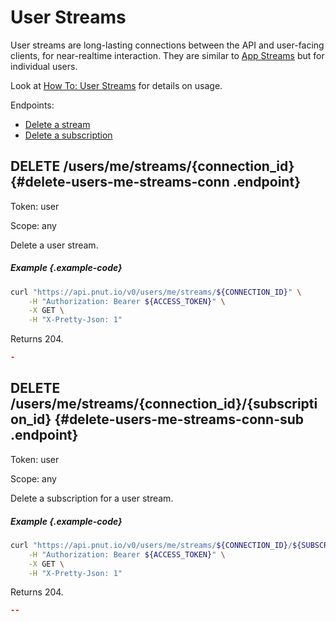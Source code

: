 # User Streams

User streams are long-lasting connections between the API and user-facing clients, for near-realtime interaction. They are similar to [App Streams](app-streams) but for individual users.

Look at [How To: User Streams](../how-to/user-streams) for details on usage.

Endpoints:

* [Delete a stream](#delete-users-me-streams-conn)
* [Delete a subscription](#delete-users-me-streams-conn-sub)


## <span class="method method-delete">DELETE</span> /users/me/streams/<span class="call-param">{connection_id}</span> {#delete-users-me-streams-conn .endpoint}

Token: <span class="endpoint-meta">user</span>

Scope: <span class="endpoint-meta">any</span>

Delete a user stream.

##### Example {.example-code}

```bash
curl "https://api.pnut.io/v0/users/me/streams/${CONNECTION_ID}" \
    -H "Authorization: Bearer ${ACCESS_TOKEN}" \
    -X GET \
    -H "X-Pretty-Json: 1"
```

Returns 204.

```json
-
```


## <span class="method method-delete">DELETE</span> /users/me/streams/<span class="call-param">{connection_id}</span>/<span class="call-param">{subscription_id}</span> {#delete-users-me-streams-conn-sub .endpoint}

Token: <span class="endpoint-meta">user</span>

Scope: <span class="endpoint-meta">any</span>

Delete a subscription for a user stream.

##### Example {.example-code}

```bash
curl "https://api.pnut.io/v0/users/me/streams/${CONNECTION_ID}/${SUBSCRIPTION_ID}" \
    -H "Authorization: Bearer ${ACCESS_TOKEN}" \
    -X GET \
    -H "X-Pretty-Json: 1"
```

Returns 204.

```json
--
```